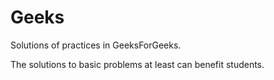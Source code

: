 # Geeks
Solutions of practices in GeeksForGeeks.

The solutions to basic problems at least can benefit students. 
